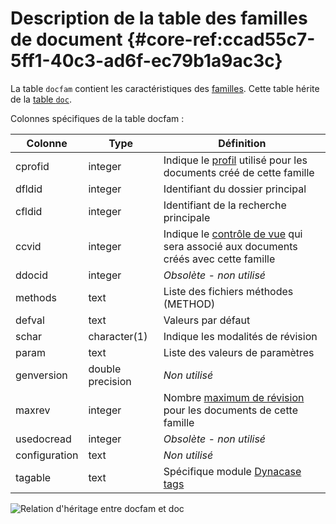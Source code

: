 # Description de la table des familles de document {#core-ref:ccad55c7-5ff1-40c3-ad6f-ec79b1a9ac3c}

La table `docfam` contient les caractéristiques des [familles][famprop]. Cette
table hérite de la [table `doc`][dbdoc].

Colonnes spécifiques de la table docfam :

|    Colonne    |       Type       |                                          Définition                                         |
| ------------- | ---------------- | ------------------------------------------------------------------------------------------- |
| cprofid       | integer          | Indique le [profil][docprof] utilisé pour les documents créé de cette famille               |
| dfldid        | integer          | Identifiant du dossier principal                                                            |
| cfldid        | integer          | Identifiant de la recherche principale                                                      |
| ccvid         | integer          | Indique le [contrôle de vue][CVDoc] qui sera associé aux documents créés avec cette famille |
| ddocid        | integer          | *Obsolète - non utilisé*                                                                    |
| methods       | text             | Liste des fichiers méthodes (METHOD)                                                        |
| defval        | text             | Valeurs par défaut                                                                          |
| schar         | character(1)     | Indique les modalités de révision                                                           |
| param         | text             | Liste des valeurs de paramètres                                                             |
| genversion    | double precision | *Non utilisé*                                                                               |
| maxrev        | integer          | Nombre [maximum de révision][docrevise] pour les documents de cette famille                 |
| usedocread    | integer          | *Obsolète - non utilisé*                                                                    |
| configuration | text             | *Non utilisé*                                                                               |
| tagable       | text             | Spécifique module [Dynacase tags][tag]                                                      |


![ Relation d'héritage entre docfam et doc ](advanced/dbdocfam.png)

<!-- links -->
[famprop]:          #core-ref:cfc7f53b-7982-431e-a04b-7b54eddf4a75  "Propriétés des familles"
[dbdoc]:            #core-ref:b3ef653f-e8ca-4385-b551-2ead886133e6 "Description de la table doc"
[docprop]:          #core-ref:9aa8edfa-2f2a-11e2-aaec-838a12b40353 "Propriétés de la classe Doc" 
[docrevise]:        #core-ref:882e3730-0483-4dbc-9b9d-0d0b5cc31d38 
[docgetprop]:       #core-ref:80e3ca49-26ea-4090-9fcd-7b92bf9d5c6d
[CVDoc]:            #core-ref:017f061a-7c12-42f8-aa9b-276cf706e7e0
[profil_dynamique]: #core-ref:bc24834a-b380-4681-ae94-08b93076a7e8
[wsh_cleanContext]: #core-ref:100b123b-da1a-45b4-848b-0622f3e09a40
[WF_document]:      #core-ref:b541e22f-5ece-4d19-8460-0cb0c5f3ec7a
[docprof]:          #core-ref:f1575705-10e8-4bf2-83b3-4c0b5bfb77cf
[docprofdyn]:       #core-ref:bc24834a-b380-4681-ae94-08b93076a7e8
[attropt]:          #core-ref:16e19c90-3233-11e2-a58f-6b135c3a2496 "option searchcriteria"
[destroyfam]:       #core-ref:534bf934-5a2f-4160-8912-567d8f933ddb "wsh destroyFamily"
[docattr]:          #core-ref:4e167170-33ed-11e2-8134-a7f43955d6f3 "Description des types d'attribut"
[te]:               https://docs.anakeen.com/dynacase/3.2/dynacase-doc-tengine-installation-operating/website/book/index.html "Manuel d'installation"
[globsearch]:       #core-ref:19b9f4b4-c960-46eb-b4e0-805ed76be3a6
[tag]:              https://docs.anakeen.com/dynacase/3.2/dynacase-doc-tags/website/book/index.html "Module Dynacase tags"